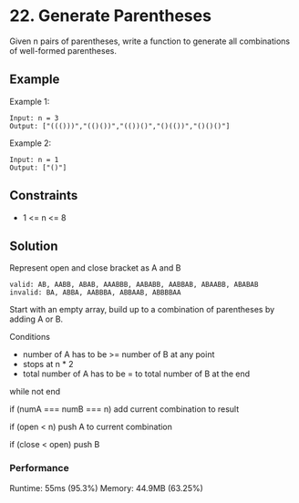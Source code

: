 # 22. Generate Parentheses

Given n pairs of parentheses, write a function to generate all combinations of well-formed parentheses.

## Example

Example 1:

```
Input: n = 3
Output: ["((()))","(()())","(())()","()(())","()()()"]
```

Example 2:

```
Input: n = 1
Output: ["()"]
```

## Constraints

- 1 <= n <= 8

## Solution

Represent open and close bracket as A and B

```
valid: AB, AABB, ABAB, AAABBB, AABABB, AABBAB, ABAABB, ABABAB
invalid: BA, ABBA, AABBBA, ABBAAB, ABBBBAA
```

Start with an empty array, build up to a combination of parentheses by adding A or B.

Conditions

- number of A has to be >= number of B at any point
- stops at n \* 2
- total number of A has to be = to total number of B at the end

while not end

if (numA === numB === n)
add current combination to result

if (open < n)
push A to current combination

if (close < open)
push B

### Performance

Runtime: 55ms (95.3%)
Memory: 44.9MB (63.25%)
